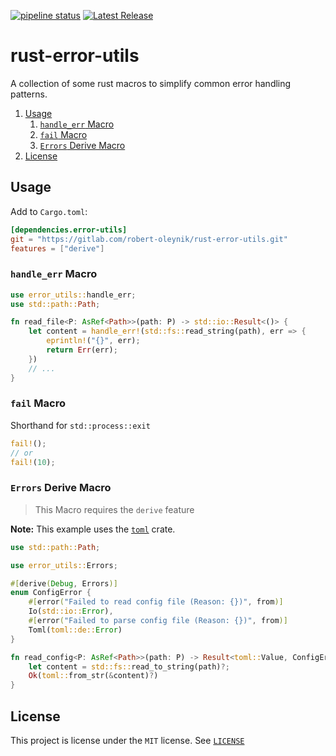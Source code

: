 [![pipeline status](https://gitlab.com/robert-oleynik/rust-error-utils/badges/main/pipeline.svg)](https://gitlab.com/robert-oleynik/rust-error-utils/-/commits/main)
[![Latest Release](https://gitlab.com/robert-oleynik/rust-error-utils/-/badges/release.svg)](https://gitlab.com/robert-oleynik/rust-error-utils/-/releases)

# rust-error-utils

A collection of some rust macros to simplify common error handling patterns.

1. [Usage](#usage)
	1. [`handle_err` Macro](#handle_err-macro)
	2. [`fail` Macro](#fail-macro)
	3. [`Errors` Derive Macro](#errors-derive-macro)
2. [License](#license)

## Usage

Add to `Cargo.toml`:
```toml
[dependencies.error-utils]
git = "https://gitlab.com/robert-oleynik/rust-error-utils.git"
features = ["derive"]
```

### `handle_err` Macro

```rust
use error_utils::handle_err;
use std::path::Path;

fn read_file<P: AsRef<Path>>(path: P) -> std::io::Result<()> {
	let content = handle_err!(std::fs::read_string(path), err => {
		eprintln!("{}", err);
		return Err(err);
	})
	// ...
}
```

<!-- TODO: Link to documentation -->

### `fail` Macro

Shorthand for `std::process::exit`

```rust
fail!();
// or
fail!(10);
```

<!-- TODO: Link to documentation -->

### `Errors` Derive Macro

>
> This Macro requires the `derive` feature
>

**Note:** This example uses the [`toml`](https://crates.io/crates/toml) crate.

```rust
use std::path::Path;

use error_utils::Errors;

#[derive(Debug, Errors)]
enum ConfigError {
	#[error("Failed to read config file (Reason: {})", from)]
	Io(std::io::Error),
	#[error("Failed to parse config file (Reason: {})", from)]
	Toml(toml::de::Error)
}

fn read_config<P: AsRef<Path>>(path: P) -> Result<toml::Value, ConfigError> {
	let content = std::fs::read_to_string(path)?;
	Ok(toml::from_str(&content)?)
}
```

<!-- TODO: Link to documentation -->

## License

This project is license under the `MIT` license. See
[`LICENSE`](https://gitlab.com/robert-oleynik/rust-error-utils/-/blob/main/LICENSE)
